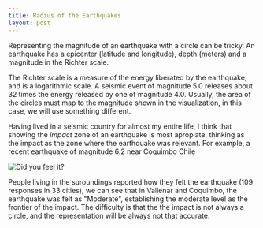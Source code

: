 ```yaml
---
title: Radius of the Earthquakes
layout: post
---
```


Representing the magnitude of an earthquake with a circle can be tricky. An earthquake has a epicenter (latitude and longitude), depth (meters) and a magnitude in the Richter scale. 

The Richter scale is a measure of the energy liberated by the earthquake, and is a logarithmic scale. A seismic event of magnitude 5.0 releases about 32 times the energy released by one of magnitude 4.0. Usually, the area of the circles must map to the magnitude shown in the visualization, in this case, we will use something different. 

Having lived in a seismic country for almost my entire life, I think that showing the *impact* zone of an earthquake is most apropiate, thinking as the impact as the zone where the earthquake was relevant. For example, a recent earthquake of magnitude 6.2 near Coquimbo Chile

![Did you feel it?](http://earthquake.usgs.gov/product/dyfi/usc000dski/us/1353588990812/usc000dski_ciim.jpg#usemap=imap_base "Did you feel it?")

People living in the suroundings reported how they felt the earthquake (109 responses in 33 cities), we can see that in Vallenar and Coquimbo, the earthquake was felt as "Moderate", establishing the moderate level as the frontier of the impact. The difficulty is that the the impact is not always a circle, and the representation will be always not that accurate. 

